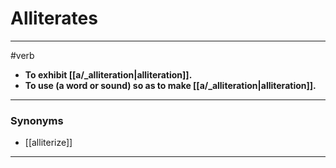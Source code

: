 # Alliterates
---
#verb
- **To exhibit [[a/_alliteration|alliteration]].**
- **To use (a word or sound) so as to make [[a/_alliteration|alliteration]].**
---
### Synonyms
- [[alliterize]]
---
